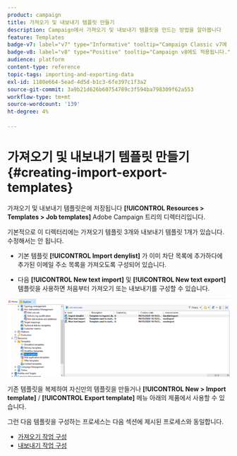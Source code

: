 ```yaml
---
product: campaign
title: 가져오기 및 내보내기 템플릿 만들기
description: Campaign에서 가져오기 및 내보내기 템플릿을 만드는 방법을 알아봅니다
feature: Templates
badge-v7: label="v7" type="Informative" tooltip="Campaign Classic v7에 적용"
badge-v8: label="v8" type="Positive" tooltip="Campaign v8에도 적용됩니다."
audience: platform
content-type: reference
topic-tags: importing-and-exporting-data
exl-id: 1180e664-5ead-4d5d-b1c3-6fe397c1f3a2
source-git-commit: 3a9b21d626b60754789c3f594ba798309f62a553
workflow-type: tm+mt
source-wordcount: '139'
ht-degree: 4%

---
```


# 가져오기 및 내보내기 템플릿 만들기 {#creating-import-export-templates}



가져오기 및 내보내기 템플릿은에 저장됩니다 **[!UICONTROL Resources > Templates > Job templates]** Adobe Campaign 트리의 디렉터리입니다.

기본적으로 이 디렉터리에는 가져오기 템플릿 3개와 내보내기 템플릿 1개가 있습니다. 수정해서는 안 됩니다.

* 기본 템플릿 **[!UICONTROL Import denylist]** 가 이미 차단 목록에 추가하다에 추가된 이메일 주소 목록을 가져오도록 구성되어 있습니다.

* 다음 **[!UICONTROL New text import]** 및 **[!UICONTROL New text export]** 템플릿을 사용하면 처음부터 가져오기 또는 내보내기를 구성할 수 있습니다.

![](assets/s_ncs_user_export_wizard_template_create.png)

기존 템플릿을 복제하여 자신만의 템플릿을 만들거나 **[!UICONTROL New > Import template]** / **[!UICONTROL Export template]** 메뉴 아래의 제품에서 사용할 수 있습니다.

그런 다음 템플릿을 구성하는 프로세스는 다음 섹션에 제시된 프로세스와 동일합니다.

* [가져오기 작업 구성](../../platform/using/executing-import-jobs.md)
* [내보내기 작업 구성](../../platform/using/executing-export-jobs.md)
